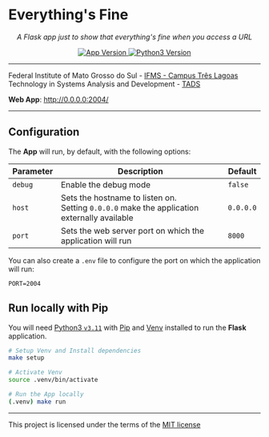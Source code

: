 # Everything's Fine

<p align="center">
  <em>A Flask app just to show that everything's fine when you access a URL</em>
</p>
<p align="center">
  <a href="https://github.com/mauprogramador/everythings-fine/releases/tag/v1.0.0" target="_blank" rel="external" title="App Version">
    <img src="https://img.shields.io/github/v/tag/mauprogramador/everythings-fine?logo=github&label=App Version&color=E9711C" alt="App Version">
  </a>
  <a href="https://www.python.org/" target="_blank" rel="external" title="Python3 Version">
    <img src="https://img.shields.io/badge/Python-v3.11-3776AB?logo=python&logoColor=FFF" alt="Python3 Version">
  </a>
</p>

---

Federal Institute of Mato Grosso do Sul - <a href="https://www.ifms.edu.br/campi/campus-tres-lagoas" target="_blank" rel="external" title="IFMS - Campus Três Lagoas">IFMS - Campus Três Lagoas</a><br/>
Technology in Systems Analysis and Development - <a href="https://www.ifms.edu.br/campi/campus-tres-lagoas/cursos/graduacao/analise-e-desenvolvimento-de-sistemas" target="_blank" rel="external" title="TADS">TADS</a><br/>

**Web App**: <a href="http://0.0.0.0:2004/" target="_blank" rel="external" title="Web API">http://0.0.0.0:2004/</a>

---

## Configuration

The **App** will run, by default, with the following options:

| **Parameter** | **Description**                                                                                 | **Default** |
| ------------- | ----------------------------------------------------------------------------------------------- | ----------- |
| `debug`       | Enable the debug mode                                                                           | `false`     |
| `host`        | Sets the hostname to listen on. <br>Setting `0.0.0.0` make the application externally available | `0.0.0.0`   |
| `port`        | Sets the web server port on which the application will run                                      | `8000`      |

You can also create a `.env` file to configure the port on which the application will run:

```dotenv
PORT=2004
```

## Run locally with Pip

You will need <a href="https://www.python.org/downloads/release/python-3117/" target="_blank" rel="external" title="Python3.11">Python3 `v3.11`</a> with <a href="https://pip.pypa.io/en/stable/installation/" target="_blank" rel="external" title="Pip">Pip</a> and <a href="https://docs.python.org/3/library/venv.html" target="_blank" rel="external" title="Pip">Venv</a> installed to run the **Flask** application.

```bash
# Setup Venv and Install dependencies
make setup

# Activate Venv
source .venv/bin/activate

# Run the App locally
(.venv) make run
```

---

This project is licensed under the terms of the [MIT license](./LICENSE)
